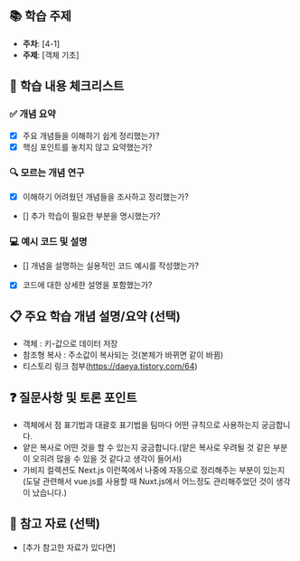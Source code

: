 ## 📚 학습 주제
- **주차**: [4-1]
- **주제**: [객체 기초]

## 📝 학습 내용 체크리스트

### ✅ 개념 요약
- [X] 주요 개념들을 이해하기 쉽게 정리했는가?
- [X] 핵심 포인트를 놓치지 않고 요약했는가?

### 🔍 모르는 개념 연구
- [X] 이해하기 어려웠던 개념들을 조사하고 정리했는가?
- [] 추가 학습이 필요한 부분을 명시했는가?

### 💻 예시 코드 및 설명
- [] 개념을 설명하는 실용적인 코드 예시를 작성했는가?
- [X] 코드에 대한 상세한 설명을 포함했는가?

## 📋 주요 학습 개념 설명/요약 (선택)
- 객체 : 키-값으로 데이터 저장
- 참조형 복사 : 주소값이 복사되는 것(본체가 바뀌면 같이 바뀜)
- 티스토리 링크 첨부(https://daeya.tistory.com/64)


## ❓ 질문사항 및 토론 포인트
- 객체에서 점 표기법과 대괄호 표기법을 팀마다 어떤 규칙으로 사용하는지 궁금합니다.
- 얕은 복사로 어떤 것을 할 수 있는지 궁금합니다.(얕은 복사로 우려될 것 같은 부분이 오히려 많을 수 있을 것 같다고 생각이 들어서)
- 가비지 컬렉션도 Next.js 이런쪽에서 나중에 자동으로 정리해주는 부분이 있는지(도달 관련해서 vue.js를 사용할 때 Nuxt.js에서 어느정도 관리해주었던 것이 생각이 났습니다.)

## 📖 참고 자료 (선택)
- [추가 참고한 자료가 있다면]
